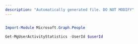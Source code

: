 ```yaml
---
description: "Automatically generated file. DO NOT MODIFY"
---
```


```powershell

Import-Module Microsoft.Graph.People

Get-MgUserActivityStatistics -UserId $userId

```